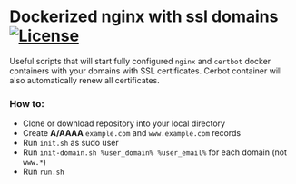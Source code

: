 # Dockerized nginx with ssl domains </br> [![License](https://img.shields.io/badge/license-MIT-blue.svg)](https://raw.githubusercontent.com/henryco/nginx-domain-ssl/master/LICENSE)


Useful scripts that will start fully configured ```nginx``` and ```certbot``` docker containers with your domains with SSL certificates.
Cerbot container will also automatically renew all certificates.


### How to:

 - Clone or download repository into your local directory
 - Create **A/AAAA** ```example.com``` and ```www.example.com``` records 
 - Run ```init.sh``` as sudo user
 - Run ```init-domain.sh %user_domain% %user_email%``` for each domain (not ```www.*```)
 - Run ```run.sh```
